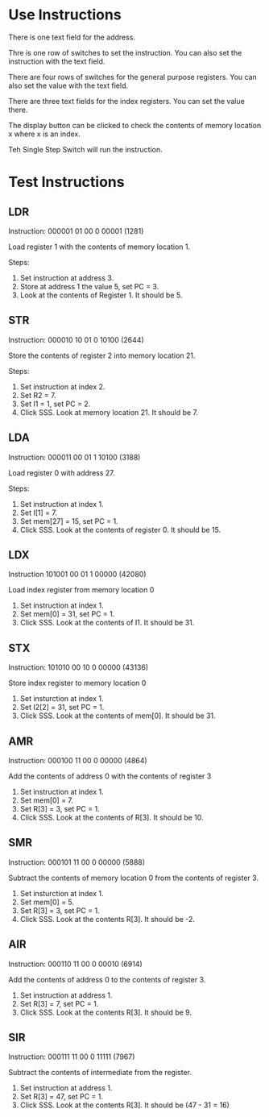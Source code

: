 # Use Instructions 

There is one text field for the address. 

Thre is one row of switches to set the instruction. You can also set the instruction with the text field. 

There are four rows of switches for the general purpose registers. You can also set the value with the text field. 

There are three text fields for the index registers. You can set the value there. 

The display button can be clicked to check the contents of memory location x where x is an index. 

Teh Single Step Switch will run the instruction. 

# Test Instructions 

## LDR

Instruction: 000001 01 00 0 00001 (1281)

Load register 1 with the contents of memory location 1. 

Steps:

1. Set instruction at address 3. 
2. Store at address 1 the value 5, set PC = 3. 
3. Look at the contents of Register 1. It should be 5. 

## STR

Instruction: 000010 10 01 0 10100 (2644)

Store the contents of register 2 into memory location 21. 

Steps: 

1. Set instruction at index 2. 
2. Set R2 = 7.
3. Set I1 = 1, set PC = 2. 
4. Click SSS. Look at memory location 21. It should be 7. 

## LDA

Instruction: 000011 00 01 1 10100 (3188)

Load register 0 with address 27. 

Steps:

1. Set instruction at index 1. 
2. Set I[1] = 7.
3. Set mem[27] = 15, set PC = 1. 
4. Click SSS. Look at the contents of register 0. It should be 15. 

## LDX

Instruction 101001 00 01 1 00000 (42080)

Load index register from memory location 0

1. Set instruction at index 1. 
2. Set mem[0] = 31, set PC = 1. 
3. Click SSS. Look at the contents of I1. It should be 31. 

## STX

Instruction: 101010 00 10 0 00000 (43136)

Store index register to memory location 0

1. Set insturction at index 1. 
2. Set I2[2] = 31, set PC = 1. 
3. Click SSS. Look at the contents of mem[0]. It should be 31. 


## AMR

Instruction: 000100 11 00 0 00000 (4864)

Add the contents of address 0 with the contents of register 3

1. Set instruction at index 1.
2. Set mem[0] = 7. 
3. Set R[3] = 3, set PC = 1.
4. Click SSS. Look at the contents of R[3]. It should be 10. 

## SMR

Instruction: 000101 11 00 0 00000 (5888)

Subtract the contents of memory location 0 from the contents of register 3. 

1. Set insturction at index 1. 
2. Set mem[0] = 5. 
3. Set R[3] = 3, set PC = 1.
4. Click SSS. Look at the contents R[3]. It should be -2. 


## AIR

Instruction: 000110 11 00 0 00010 (6914)

Add the contents of address 0 to the contents of register 3. 

1. Set instruction at address 1. 
2. Set R[3] = 7, set PC = 1. 
3. Click SSS. Look at the contents R[3]. It should be 9. 


## SIR

Instruction: 000111 11 00 0 11111 (7967)

Subtract the contents of intermediate from the register.

1. Set instruction at address 1. 
2. Set R[3] = 47, set PC = 1. 
3. Click SSS. Look at the contents R[3]. It should be (47 - 31 = 16)